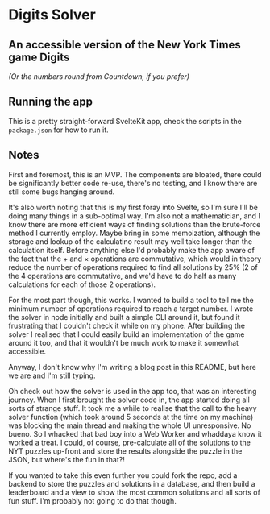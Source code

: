 # Digits Solver

## An accessible version of the New York Times game Digits

_(Or the numbers round from Countdown, if you prefer)_

## Running the app

This is a pretty straight-forward SvelteKit app, check the scripts in the `package.json` for how to run it.

## Notes

First and foremost, this is an MVP. The components are bloated, there could be significantly better code re-use, there's no testing, and I know there are still some bugs hanging around.

It's also worth noting that this is my first foray into Svelte, so I'm sure I'll be doing many things in a sub-optimal way. I'm also not a mathematician, and I know there are more efficient ways of finding solutions than the brute-force method I currently employ. Maybe bring in some memoization, although the storage and lookup of the calculatino result may well take longer than the calculation itself. Before anything else I'd probably make the app aware of the fact that the + and × operations are commutative, which would in theory reduce the number of operations required to find all solutions by 25% (2 of the 4 operations are commutative, and we'd have to do half as many calculations for each of those 2 operations).

For the most part though, this works. I wanted to build a tool to tell me the minimum number of operations required to reach a target number. I wrote the solver in node initially and built a simple CLI around it, but found it frustrating that I couldn't check it while on my phone. After building the solver I realised that I could easily build an implementation of the game around it too, and that it wouldn't be much work to make it somewhat accessible.

Anyway, I don't know why I'm writing a blog post in this README, but here we are and I'm still typing.

Oh check out how the solver is used in the app too, that was an interesting journey. When I first brought the solver code in, the app started doing all sorts of strange stuff. It took me a while to realise that the call to the heavy solver function (which took around 5 seconds at the time on my machine) was blocking the main thread and making the whole UI unresponsive. No bueno. So I whacked that bad boy into a Web Worker and whaddaya know it worked a treat. I could, of course, pre-calculate all of the solutions to the NYT puzzles up-front and store the results alongside the puzzle in the JSON, but where's the fun in that?!

If you wanted to take this even further you could fork the repo, add a backend to store the puzzles and solutions in a database, and then build a leaderboard and a view to show the most common solutions and all sorts of fun stuff. I'm probably not going to do that though.
